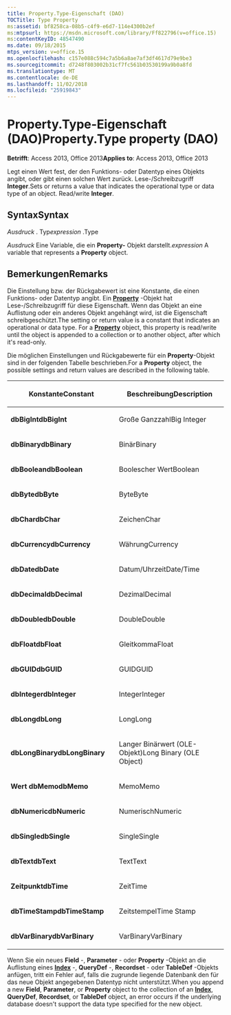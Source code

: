 ```yaml
---
title: Property.Type-Eigenschaft (DAO)
TOCTitle: Type Property
ms:assetid: bf8258ca-08b5-c4f9-e6d7-114e4300b2ef
ms:mtpsurl: https://msdn.microsoft.com/library/Ff822796(v=office.15)
ms:contentKeyID: 48547490
ms.date: 09/18/2015
mtps_version: v=office.15
ms.openlocfilehash: c157e088c594c7a5b6a8ae7af3df4617d79e9be3
ms.sourcegitcommit: d7248f803002b31cf7fc561b03530199a9b0a8fd
ms.translationtype: MT
ms.contentlocale: de-DE
ms.lasthandoff: 11/02/2018
ms.locfileid: "25919843"
---
```

# <a name="propertytype-property-dao"></a><span data-ttu-id="ed513-102">Property.Type-Eigenschaft (DAO)</span><span class="sxs-lookup"><span data-stu-id="ed513-102">Property.Type property (DAO)</span></span>


<span data-ttu-id="ed513-103">**Betrifft**: Access 2013, Office 2013</span><span class="sxs-lookup"><span data-stu-id="ed513-103">**Applies to**: Access 2013, Office 2013</span></span>

<span data-ttu-id="ed513-p101">Legt einen Wert fest, der den Funktions- oder Datentyp eines Objekts angibt, oder gibt einen solchen Wert zurück. Lese-/Schreibzugriff **Integer**.</span><span class="sxs-lookup"><span data-stu-id="ed513-p101">Sets or returns a value that indicates the operational type or data type of an object. Read/write **Integer**.</span></span>

## <a name="syntax"></a><span data-ttu-id="ed513-106">Syntax</span><span class="sxs-lookup"><span data-stu-id="ed513-106">Syntax</span></span>

<span data-ttu-id="ed513-107">*Ausdruck* . Typ</span><span class="sxs-lookup"><span data-stu-id="ed513-107">*expression* .Type</span></span>

<span data-ttu-id="ed513-108">*Ausdruck* Eine Variable, die ein **Property-** Objekt darstellt.</span><span class="sxs-lookup"><span data-stu-id="ed513-108">*expression* A variable that represents a **Property** object.</span></span>

## <a name="remarks"></a><span data-ttu-id="ed513-109">Bemerkungen</span><span class="sxs-lookup"><span data-stu-id="ed513-109">Remarks</span></span>

<span data-ttu-id="ed513-p102">Die Einstellung bzw. der Rückgabewert ist eine Konstante, die einen Funktions- oder Datentyp angibt. Ein **[Property](property-object-dao.md)** -Objekt hat Lese-/Schreibzugriff für diese Eigenschaft. Wenn das Objekt an eine Auflistung oder ein anderes Objekt angehängt wird, ist die Eigenschaft schreibgeschützt.</span><span class="sxs-lookup"><span data-stu-id="ed513-p102">The setting or return value is a constant that indicates an operational or data type. For a **[Property](property-object-dao.md)** object, this property is read/write until the object is appended to a collection or to another object, after which it's read-only.</span></span>

<span data-ttu-id="ed513-112">Die möglichen Einstellungen und Rückgabewerte für ein **Property**-Objekt sind in der folgenden Tabelle beschrieben.</span><span class="sxs-lookup"><span data-stu-id="ed513-112">For a **Property** object, the possible settings and return values are described in the following table.</span></span>

<table>
<colgroup>
<col style="width: 50%" />
<col style="width: 50%" />
</colgroup>
<thead>
<tr class="header">
<th><p><span data-ttu-id="ed513-113">Konstante</span><span class="sxs-lookup"><span data-stu-id="ed513-113">Constant</span></span></p></th>
<th><p><span data-ttu-id="ed513-114">Beschreibung</span><span class="sxs-lookup"><span data-stu-id="ed513-114">Description</span></span></p></th>
</tr>
</thead>
<tbody>
<tr class="odd">
<td><p><span data-ttu-id="ed513-115"><strong>dbBigInt</strong></span><span class="sxs-lookup"><span data-stu-id="ed513-115"><strong>dbBigInt</strong></span></span></p></td>
<td><p><span data-ttu-id="ed513-116">Große Ganzzahl</span><span class="sxs-lookup"><span data-stu-id="ed513-116">Big Integer</span></span></p></td>
</tr>
<tr class="even">
<td><p><span data-ttu-id="ed513-117"><strong>dbBinary</strong></span><span class="sxs-lookup"><span data-stu-id="ed513-117"><strong>dbBinary</strong></span></span></p></td>
<td><p><span data-ttu-id="ed513-118">Binär</span><span class="sxs-lookup"><span data-stu-id="ed513-118">Binary</span></span></p></td>
</tr>
<tr class="odd">
<td><p><span data-ttu-id="ed513-119"><strong>dbBoolean</strong></span><span class="sxs-lookup"><span data-stu-id="ed513-119"><strong>dbBoolean</strong></span></span></p></td>
<td><p><span data-ttu-id="ed513-120">Boolescher Wert</span><span class="sxs-lookup"><span data-stu-id="ed513-120">Boolean</span></span></p></td>
</tr>
<tr class="even">
<td><p><span data-ttu-id="ed513-121"><strong>dbByte</strong></span><span class="sxs-lookup"><span data-stu-id="ed513-121"><strong>dbByte</strong></span></span></p></td>
<td><p><span data-ttu-id="ed513-122">Byte</span><span class="sxs-lookup"><span data-stu-id="ed513-122">Byte</span></span></p></td>
</tr>
<tr class="odd">
<td><p><span data-ttu-id="ed513-123"><strong>dbChar</strong></span><span class="sxs-lookup"><span data-stu-id="ed513-123"><strong>dbChar</strong></span></span></p></td>
<td><p><span data-ttu-id="ed513-124">Zeichen</span><span class="sxs-lookup"><span data-stu-id="ed513-124">Char</span></span></p></td>
</tr>
<tr class="even">
<td><p><span data-ttu-id="ed513-125"><strong>dbCurrency</strong></span><span class="sxs-lookup"><span data-stu-id="ed513-125"><strong>dbCurrency</strong></span></span></p></td>
<td><p><span data-ttu-id="ed513-126">Währung</span><span class="sxs-lookup"><span data-stu-id="ed513-126">Currency</span></span></p></td>
</tr>
<tr class="odd">
<td><p><span data-ttu-id="ed513-127"><strong>dbDate</strong></span><span class="sxs-lookup"><span data-stu-id="ed513-127"><strong>dbDate</strong></span></span></p></td>
<td><p><span data-ttu-id="ed513-128">Datum/Uhrzeit</span><span class="sxs-lookup"><span data-stu-id="ed513-128">Date/Time</span></span></p></td>
</tr>
<tr class="even">
<td><p><span data-ttu-id="ed513-129"><strong>dbDecimal</strong></span><span class="sxs-lookup"><span data-stu-id="ed513-129"><strong>dbDecimal</strong></span></span></p></td>
<td><p><span data-ttu-id="ed513-130">Dezimal</span><span class="sxs-lookup"><span data-stu-id="ed513-130">Decimal</span></span></p></td>
</tr>
<tr class="odd">
<td><p><span data-ttu-id="ed513-131"><strong>dbDouble</strong></span><span class="sxs-lookup"><span data-stu-id="ed513-131"><strong>dbDouble</strong></span></span></p></td>
<td><p><span data-ttu-id="ed513-132">Double</span><span class="sxs-lookup"><span data-stu-id="ed513-132">Double</span></span></p></td>
</tr>
<tr class="even">
<td><p><span data-ttu-id="ed513-133"><strong>dbFloat</strong></span><span class="sxs-lookup"><span data-stu-id="ed513-133"><strong>dbFloat</strong></span></span></p></td>
<td><p><span data-ttu-id="ed513-134">Gleitkomma</span><span class="sxs-lookup"><span data-stu-id="ed513-134">Float</span></span></p></td>
</tr>
<tr class="odd">
<td><p><span data-ttu-id="ed513-135"><strong>dbGUID</strong></span><span class="sxs-lookup"><span data-stu-id="ed513-135"><strong>dbGUID</strong></span></span></p></td>
<td><p><span data-ttu-id="ed513-136">GUID</span><span class="sxs-lookup"><span data-stu-id="ed513-136">GUID</span></span></p></td>
</tr>
<tr class="even">
<td><p><span data-ttu-id="ed513-137"><strong>dbInteger</strong></span><span class="sxs-lookup"><span data-stu-id="ed513-137"><strong>dbInteger</strong></span></span></p></td>
<td><p><span data-ttu-id="ed513-138">Integer</span><span class="sxs-lookup"><span data-stu-id="ed513-138">Integer</span></span></p></td>
</tr>
<tr class="odd">
<td><p><span data-ttu-id="ed513-139"><strong>dbLong</strong></span><span class="sxs-lookup"><span data-stu-id="ed513-139"><strong>dbLong</strong></span></span></p></td>
<td><p><span data-ttu-id="ed513-140">Long</span><span class="sxs-lookup"><span data-stu-id="ed513-140">Long</span></span></p></td>
</tr>
<tr class="even">
<td><p><span data-ttu-id="ed513-141"><strong>dbLongBinary</strong></span><span class="sxs-lookup"><span data-stu-id="ed513-141"><strong>dbLongBinary</strong></span></span></p></td>
<td><p><span data-ttu-id="ed513-142">Langer Binärwert (OLE-Objekt)</span><span class="sxs-lookup"><span data-stu-id="ed513-142">Long Binary (OLE Object)</span></span></p></td>
</tr>
<tr class="odd">
<td><p><span data-ttu-id="ed513-143"><strong>Wert dbMemo</strong></span><span class="sxs-lookup"><span data-stu-id="ed513-143"><strong>dbMemo</strong></span></span></p></td>
<td><p><span data-ttu-id="ed513-144">Memo</span><span class="sxs-lookup"><span data-stu-id="ed513-144">Memo</span></span></p></td>
</tr>
<tr class="even">
<td><p><span data-ttu-id="ed513-145"><strong>dbNumeric</strong></span><span class="sxs-lookup"><span data-stu-id="ed513-145"><strong>dbNumeric</strong></span></span></p></td>
<td><p><span data-ttu-id="ed513-146">Numerisch</span><span class="sxs-lookup"><span data-stu-id="ed513-146">Numeric</span></span></p></td>
</tr>
<tr class="odd">
<td><p><span data-ttu-id="ed513-147"><strong>dbSingle</strong></span><span class="sxs-lookup"><span data-stu-id="ed513-147"><strong>dbSingle</strong></span></span></p></td>
<td><p><span data-ttu-id="ed513-148">Single</span><span class="sxs-lookup"><span data-stu-id="ed513-148">Single</span></span></p></td>
</tr>
<tr class="even">
<td><p><span data-ttu-id="ed513-149"><strong>dbText</strong></span><span class="sxs-lookup"><span data-stu-id="ed513-149"><strong>dbText</strong></span></span></p></td>
<td><p><span data-ttu-id="ed513-150">Text</span><span class="sxs-lookup"><span data-stu-id="ed513-150">Text</span></span></p></td>
</tr>
<tr class="odd">
<td><p><span data-ttu-id="ed513-151"><strong>Zeitpunkt</strong></span><span class="sxs-lookup"><span data-stu-id="ed513-151"><strong>dbTime</strong></span></span></p></td>
<td><p><span data-ttu-id="ed513-152">Zeit</span><span class="sxs-lookup"><span data-stu-id="ed513-152">Time</span></span></p></td>
</tr>
<tr class="even">
<td><p><span data-ttu-id="ed513-153"><strong>dbTimeStamp</strong></span><span class="sxs-lookup"><span data-stu-id="ed513-153"><strong>dbTimeStamp</strong></span></span></p></td>
<td><p><span data-ttu-id="ed513-154">Zeitstempel</span><span class="sxs-lookup"><span data-stu-id="ed513-154">Time Stamp</span></span></p></td>
</tr>
<tr class="odd">
<td><p><span data-ttu-id="ed513-155"><strong>dbVarBinary</strong></span><span class="sxs-lookup"><span data-stu-id="ed513-155"><strong>dbVarBinary</strong></span></span></p></td>
<td><p><span data-ttu-id="ed513-156">VarBinary</span><span class="sxs-lookup"><span data-stu-id="ed513-156">VarBinary</span></span></p></td>
</tr>
</tbody>
</table>


<span data-ttu-id="ed513-157">Wenn Sie ein neues **Field** -, **Parameter** - oder **Property** -Objekt an die Auflistung eines **[Index](index-object-dao.md)** -, **QueryDef** -, **Recordset** - oder **TableDef** -Objekts anfügen, tritt ein Fehler auf, falls die zugrunde liegende Datenbank den für das neue Objekt angegebenen Datentyp nicht unterstützt.</span><span class="sxs-lookup"><span data-stu-id="ed513-157">When you append a new **Field**, **Parameter**, or **Property** object to the collection of an **[Index](index-object-dao.md)**, **QueryDef**, **Recordset**, or **TableDef** object, an error occurs if the underlying database doesn't support the data type specified for the new object.</span></span>

